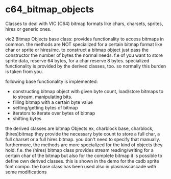 # c64_bitmap_objects
Classes to deal with VIC (C64) bitmap formats like chars, charsets, sprites, hires or generic ones.

vic2 Bitmap Objects base class: provides functionality to access bitmaps in common. 
the methods are NOT specialized for a certain bitmap format like char or sprite or hires/mc.
to construct a bitmap object just pass the constructor the number of bytes the normal needs.
f.e of you want to store sprite data, reserve 64 bytes, for a char reserve 8 bytes. 
specialized functionality is provided by the derived classes, too. 
so normally this burden is taken from you.

following base functionality is implemented:

- constructing bitmap object with given byte count, load/store bitmaps to io stream. manipulating bits.
- filling bitmap with a certain byte value
- setting/getting bytes of bitmap
- iterators to iterate over bytes of bitmap
- shifting bytes

the derived classes are bitmap Objects ex, charblock base, charblock, (hires)bitmap
they provide the necessary byte count to store a full char, a full charset or a full hires bitmap. 
you don't need to specify that manually.
furthermore, the methods are more specialized for the kind of objects they hold.
f.e. the (hires) bitmap class provides stream reading/writing for a certain char of the bitmap 
but also for the complete bitmap
it is possible to define own derived classes. 
this is shown in the demo for the csdb sprite font compo.
the base class has been used also in plasmascascade with some modifications
